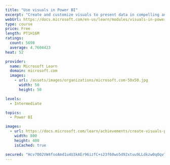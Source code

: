 ```yaml
---
title: "Use visuals in Power BI"
excerpt: "Create and customize visuals to present data in compelling and insightful ways."
webUrl: https://docs.microsoft.com/en-us/learn/modules/visuals-in-power-bi/
type: course
price: Free
length: PT1H16M
ratings:
  count: 5698
  average: 4.7604423
heat: 52

provider:
  name: Microsoft Learn
  domain: microsoft.com
  images:
    - url: /assets/images/organizations/microsoft.com-50x50.jpg
      width: 50
      height: 50

levels:
  - Intermediate

topics:
  - Power BI

images:
  - url: https://docs.microsoft.com/learn/achievements/create-visuals-power-bi-desktop-social.png
    width: 800
    height: 400
    isCached: true

secured: "Hcv7002VW4fsoAmd1u4U3kAEr96izfC+s23f60wo5d92xtuu9LLdkzw0qOqvT7JqczZOtB/DOWe2hp6Ke9m6Cd+5Cy1PLI2W5v2qCajk2r4K5tvhs8KZxRGhH3fhHGkR+CXFXof3yMHn+fFSFU9ay0Nd92TRS1G4F8nVQ2MKvB+yC9uEDHcBBjeK2CwN+K4sqmuJvnUl758Pb0hwcQXKAlqJeRNK+PxkKHL0CRTFmgNjyDgOnqKqM66C14YNOMw+EHUxsQDWkLQbgY/e3a1sflpK8oKPdHwvtH4F7YOQ83yzRGOK3pycoNrKYvTHh1HXMpF8V5CnN44MjoF6z74sjoYCzm2VrdmgCM7mVXzUT5yd63km+gqZonUuX/l7OMhLf0QfmIm1P6stL/QtmV226wy9rMYfl83YsEIK9O6epUI=;bmtR6b18q8p3/vnRwofGmA=="
---
```


